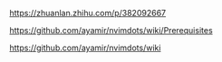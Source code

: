 https://zhuanlan.zhihu.com/p/382092667

https://github.com/ayamir/nvimdots/wiki/Prerequisites

https://github.com/ayamir/nvimdots/wiki